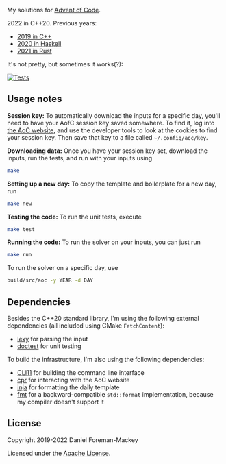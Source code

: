 My solutions for [Advent of Code](https://adventofcode.com/).

2022 in C++20. Previous years:

- [2019 in C++](https://github.com/dfm/adventofcode/tree/2019)
- [2020 in Haskell](https://github.com/dfm/adventofcode/tree/2020)
- [2021 in Rust](https://github.com/dfm/adventofcode/tree/2021)

It's not pretty, but sometimes it works(?):

[![Tests](https://github.com/dfm/adventofcode/workflows/Tests/badge.svg)](https://github.com/dfm/adventofcode/actions?query=workflow%3ATests)

## Usage notes

**Session key:** To automatically download the inputs for a specific day, you'll
need to have your AofC session key saved somewhere. To find it, log into [the
AoC website](https://adventofcode.com), and use the developer tools to look at
the cookies to find your session key. Then save that key to a file called
`~/.config/aoc/key`.

**Downloading data:**
Once you have your session key set, download the inputs, run the tests, and run
with your inputs using

```bash
make
```

**Setting up a new day:**
To copy the template and boilerplate for a new day, run

```bash
make new
```

**Testing the code:**
To run the unit tests, execute

```bash
make test
```

**Running the code:**
To run the solver on your inputs, you can just run

```bash
make run
```

To run the solver on a specific day, use

```bash
build/src/aoc -y YEAR -d DAY
```

## Dependencies

Besides the C++20 standard library, I'm using the following external
dependencies (all included using CMake `FetchContent`):

- [lexy](https://github.com/foonathan/lexy) for parsing the input
- [doctest](https://github.com/doctest/doctest) for unit testing

To build the infrastructure, I'm also using the following dependencies:

- [CLI11](https://github.com/CLIUtils/CLI11) for building the command line
  interface
- [cpr](https://github.com/libcpr/cpr) for interacting with the AoC website
- [inja](https://github.com/pantor/inja) for formatting the daily template
- [fmt](https://github.com/fmtlib/fmt) for a backward-compatible `std::format`
  implementation, because my compiler doesn't support it

## License

Copyright 2019-2022 Daniel Foreman-Mackey

Licensed under the [Apache License](/LICENSE).

